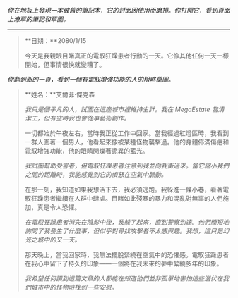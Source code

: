 _你在地板上發現一本破舊的筆記本，它的封面因使用而磨損。你打開它，看到頁面上潦草的筆記和草圖。_

---

> **日期：**2080/1/15
>
> 今天是我親眼目睹真正的電馭狂躁患者行動的一天。它像其他任何一天一樣開始，但事情很快就變糟了。

_你翻到新的一頁，看到一個有電馭增強功能的人的粗略草圖。_

> **姓名：**艾爾菲·傑克森
>
> _我只是個平凡的人，試圖在這座城市裡維持生計。我在 MegaEstate 當清潔工，但有空時我也會從事藝術創作。_
>
> 一切都始於午夜左右，當時我正從工作中回家。當我經過紅燈區時，我看到一群人圍著一個男人，他看起來像被某種怪物襲擊過。他的身體佈滿傷疤和電馭增強功能，他的眼睛閃爍著詭異的藍光。
>
> _我試圖幫助受害者，但電馭狂躁患者注意到我並向我衝過來。當它縮小我們之間的距離時，我能感覺到它的憤怒在空氣中脈動。_
>
> 在那一刻，我知道如果我想活下去，我必須逃跑。我躲進一條小巷，看著電馭狂躁患者繼續在人群中肆虐。目睹如此殘暴的暴力和混亂對無辜的人們施加，真是令人恐懼。
>
> _在電馭狂躁患者消失在陰影中後，我躲了起來，直到警察到達。他們簡短地詢問了我發生了什麼事，但似乎對尋找攻擊者不太感興趣。我想，這只是幻光之城中的又一天。_
>
> 那天晚上，當我回家時，我無法擺脫縈繞在空氣中的恐懼感。電馭狂躁患者在我心中留下了持久的印象——一個將在我未來的夢中縈繞多年的印象。
>
> _我希望任何讀到這篇文章的人都能在知道他們並非孤單地害怕這些潛伏在我們城市中的怪物時找到一些安慰。_
